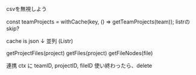 csvを無視しよう

const teamProjects = withCache(key, () => getTeamProjects(team));
listrのskip?

cache is json
↓ 並列 (Listr)

getProjectFiles(project)
getFiles(project)
getFileNodes(file)

連携
ctx に teamID, projectID, fileID
使い終わったら、delete
